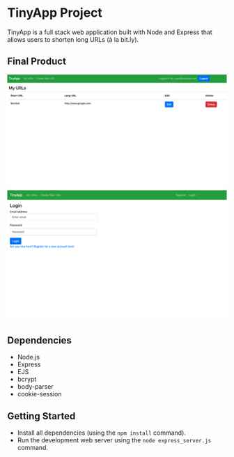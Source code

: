 # TinyApp Project

TinyApp is a full stack web application built with Node and Express that allows users to shorten long URLs (à la bit.ly).

## Final Product

!["Screenshot of URL Page"](https://github.com/christophertoy/tinyapp/blob/master/docs/urls-page.png?raw=true)
!["Screenshot of Login Page"](https://github.com/christophertoy/tinyapp/blob/master/docs/login-page.png?raw=true)

## Dependencies

- Node.js
- Express
- EJS
- bcrypt
- body-parser
- cookie-session

## Getting Started

- Install all dependencies (using the `npm install` command).
- Run the development web server using the `node express_server.js` command.
